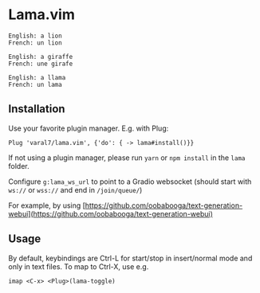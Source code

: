 # Lama.vim

```
English: a lion
French: un lion

English: a giraffe
French: une girafe

English: a llama
French: un lama
```

## Installation

Use your favorite plugin manager. E.g. with Plug:

```
Plug 'varal7/lama.vim', {'do': { -> lama#install()}}
```

If not using a plugin manager, please run `yarn` or `npm install` in the `lama` folder.

Configure `g:lama_ws_url` to point to a Gradio websocket (should start with `ws://` or `wss://` and end in `/join/queue/`)

For example, by using [https://github.com/oobabooga/text-generation-webui](https://github.com/oobabooga/text-generation-webui)

## Usage

By default, keybindings are Ctrl-L for start/stop in insert/normal mode and only in text files.
To map to Ctrl-X, use e.g.

```
imap <C-x> <Plug>(lama-toggle)
```
